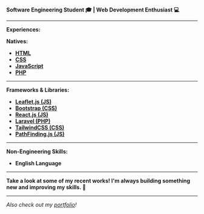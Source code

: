 **Software Engineering Student 🎓 | Web Development Enthusiast 💻**

---

**Experiences:**

**Natives:**

- [**HTML**](https://developer.mozilla.org/en-US/docs/Learn/HTML)
- [**CSS**](https://developer.mozilla.org/en-US/docs/Learn/CSS)
- [**JavaScript**](https://developer.mozilla.org/en-US/docs/Learn/JavaScript)
- [**PHP**](https://www.php.net/)

---

**Frameworks & Libraries:**

- [**Leaflet.js (JS)**](https://leafletjs.com/)
- [**Bootstrap (CSS)**](https://getbootstrap.com/)
- [**React.js (JS)**](https://react.dev/)
- [**Laravel (PHP)**](https://laravel.com/)
- [**TailwindCSS (CSS)**](https://tailwindcss.com/)
- [**PathFinding.js (JS)**](https://github.com/qiao/PathFinding.js/)

---

**Non-Engineering Skills:**

- **English Language**

---

**Take a look at some of my recent works! I'm always building something new and improving my skills. 🚀**

---

*Also check out my [portfolio](https://docs.google.com/document/d/1MbSS5PgXY3BE01NMeO4iM-6IvqhUGbZgU93uJeL0tfQ/edit?usp=sharing)!*
